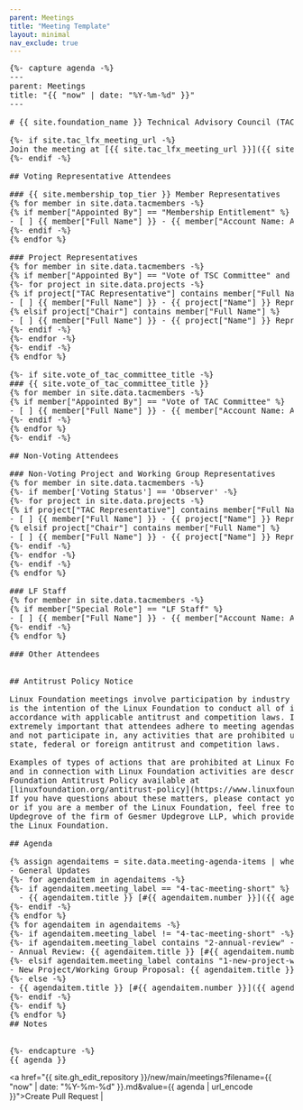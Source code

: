 ```yaml
---
parent: Meetings
title: "Meeting Template"
layout: minimal
nav_exclude: true
---
```


<pre>
{%- capture agenda -%}
---
parent: Meetings
title: "{{ "now" | date: "%Y-%m-%d" }}"
---

# {{ site.foundation_name }} Technical Advisory Council (TAC) Meeting - {{ "now" | date: "%B %e, %Y" }}

{%- if site.tac_lfx_meeting_url -%}
Join the meeting at [{{ site.tac_lfx_meeting_url }}]({{ site.tac_lfx_meeting_url }})
{%- endif -%}

## Voting Representative Attendees

### {{ site.membership_top_tier }} Member Representatives
{% for member in site.data.tacmembers -%}
{% if member["Appointed By"] == "Membership Entitlement" %}
- [ ] {{ member["Full Name"] }} - {{ member["Account Name: Account Name"] }}
{%- endif -%}
{% endfor %}

### Project Representatives
{% for member in site.data.tacmembers -%}
{% if member["Appointed By"] == "Vote of TSC Committee" and member['Voting Status'] != 'Observer' %}
{%- for project in site.data.projects -%}
{% if project["TAC Representative"] contains member["Full Name"] %}
- [ ] {{ member["Full Name"] }} - {{ project["Name"] }} Representative
{% elsif project["Chair"] contains member["Full Name"] %}
- [ ] {{ member["Full Name"] }} - {{ project["Name"] }} Representative
{%- endif -%}
{%- endfor -%}
{%- endif -%}
{% endfor %}

{%- if site.vote_of_tac_committee_title -%}
### {{ site.vote_of_tac_committee_title }}
{% for member in site.data.tacmembers -%}
{% if member["Appointed By"] == "Vote of TAC Committee" %}
- [ ] {{ member["Full Name"] }} - {{ member["Account Name: Account Name"] }}
{%- endif -%}
{% endfor %}
{%- endif -%}

## Non-Voting Attendees

### Non-Voting Project and Working Group Representatives
{% for member in site.data.tacmembers -%}
{%- if member['Voting Status'] == 'Observer' -%}
{%- for project in site.data.projects -%}
{% if project["TAC Representative"] contains member["Full Name"] %}
- [ ] {{ member["Full Name"] }} - {{ project["Name"] }} Representative
{% elsif project["Chair"] contains member["Full Name"] %}
- [ ] {{ member["Full Name"] }} - {{ project["Name"] }} Representative
{%- endif -%}
{%- endfor -%}
{%- endif -%}
{% endfor %}

### LF Staff
{% for member in site.data.tacmembers -%}
{% if member["Special Role"] == "LF Staff" %}
- [ ] {{ member["Full Name"] }} - {{ member["Account Name: Account Name"] }}
{%- endif -%}
{% endfor %}

### Other Attendees


## Antitrust Policy Notice

Linux Foundation meetings involve participation by industry competitors, and it
is the intention of the Linux Foundation to conduct all of its activities in
accordance with applicable antitrust and competition laws. It is therefore
extremely important that attendees adhere to meeting agendas, and be aware of,
and not participate in, any activities that are prohibited under applicable US
state, federal or foreign antitrust and competition laws.

Examples of types of actions that are prohibited at Linux Foundation meetings
and in connection with Linux Foundation activities are described in the Linux
Foundation Antitrust Policy available at
[linuxfoundation.org/antitrust-policy](https://www.linuxfoundation.org/antitrust-policy).
If you have questions about these matters, please contact your company counsel,
or if you are a member of the Linux Foundation, feel free to contact Andrew
Updegrove of the firm of Gesmer Updegrove LLP, which provides legal counsel to
the Linux Foundation.

## Agenda

{% assign agendaitems = site.data.meeting-agenda-items | where: "status", "Upcoming Meeting Agenda Items" | sort: "meeting_label" -%}
- General Updates
{%- for agendaitem in agendaitems -%}
{%- if agendaitem.meeting_label == "4-tac-meeting-short" %}
  - {{ agendaitem.title }} [#{{ agendaitem.number }}]({{ agendaitem.url }})
{%- endif -%}
{% endfor %}
{% for agendaitem in agendaitems -%}
{%- if agendaitem.meeting_label != "4-tac-meeting-short" -%}
{%- if agendaitem.meeting_label contains "2-annual-review" -%}
- Annual Review: {{ agendaitem.title }} [#{{ agendaitem.number }}]({{ agendaitem.url }})
{%- elsif agendaitem.meeting_label contains "1-new-project-wg" -%}
- New Project/Working Group Proposal: {{ agendaitem.title }} [#{{ agendaitem.number }}]({{ agendaitem.url }})
{%- else -%}
- {{ agendaitem.title }} [#{{ agendaitem.number }}]({{ agendaitem.url }})
{%- endif -%}
{%- endif %}
{% endfor %}
## Notes


{%- endcapture -%}
{{ agenda }}
</pre>

<a href="{{ site.gh_edit_repository }}/new/main/meetings?filename={{ "now" | date: "%Y-%m-%d" }}.md&value={{ agenda | url_encode }}">Create Pull Request</a> | 


